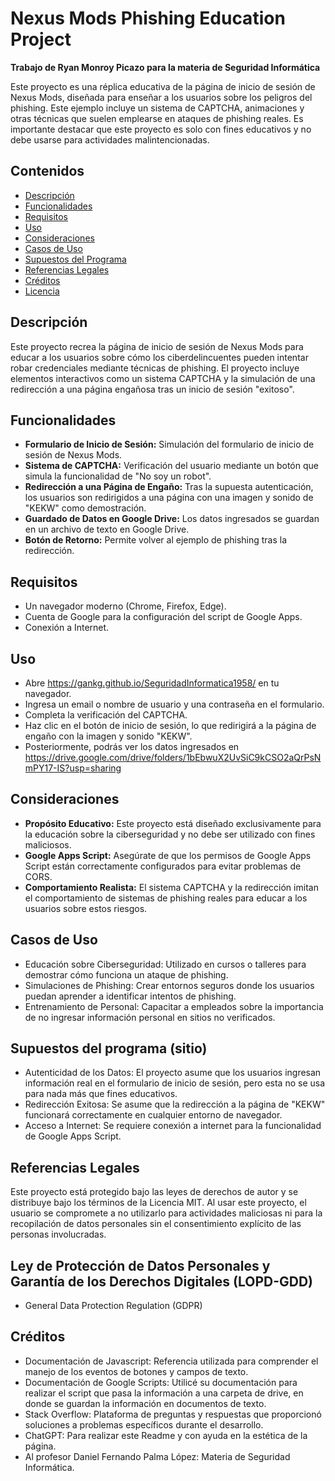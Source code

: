 # Nexus Mods Phishing Education Project
**Trabajo de Ryan Monroy Picazo para la materia de Seguridad Informática**

Este proyecto es una réplica educativa de la página de inicio de sesión de Nexus Mods, diseñada para enseñar a los usuarios sobre los peligros del phishing. Este ejemplo incluye un sistema de CAPTCHA, animaciones y otras técnicas que suelen emplearse en ataques de phishing reales. Es importante destacar que este proyecto es solo con fines educativos y no debe usarse para actividades malintencionadas.

## Contenidos
- [Descripción](#descripción)
- [Funcionalidades](#funcionalidades)
- [Requisitos](#requisitos)
- [Uso](#uso)
- [Consideraciones](#consideraciones)
- [Casos de Uso](#casos-de-uso)
- [Supuestos del Programa](#supuestos-del-programa)
- [Referencias Legales](#referencias-legales)
- [Créditos](#créditos)
- [Licencia](#licencia)

## Descripción
Este proyecto recrea la página de inicio de sesión de Nexus Mods para educar a los usuarios sobre cómo los ciberdelincuentes pueden intentar robar credenciales mediante técnicas de phishing. El proyecto incluye elementos interactivos como un sistema CAPTCHA y la simulación de una redirección a una página engañosa tras un inicio de sesión "exitoso".

## Funcionalidades
- **Formulario de Inicio de Sesión:** Simulación del formulario de inicio de sesión de Nexus Mods.
- **Sistema de CAPTCHA:** Verificación del usuario mediante un botón que simula la funcionalidad de "No soy un robot".
- **Redirección a una Página de Engaño:** Tras la supuesta autenticación, los usuarios son redirigidos a una página con una imagen y sonido de "KEKW" como demostración.
- **Guardado de Datos en Google Drive:** Los datos ingresados se guardan en un archivo de texto en Google Drive.
- **Botón de Retorno:** Permite volver al ejemplo de phishing tras la redirección.

## Requisitos
- Un navegador moderno (Chrome, Firefox, Edge).
- Cuenta de Google para la configuración del script de Google Apps.
- Conexión a Internet.

## Uso
- Abre https://gankg.github.io/SeguridadInformatica1958/ en tu navegador.
- Ingresa un email o nombre de usuario y una contraseña en el formulario.
- Completa la verificación del CAPTCHA.
- Haz clic en el botón de inicio de sesión, lo que redirigirá a la página de engaño con la imagen y sonido "KEKW".
- Posteriormente, podrás ver los datos ingresados en https://drive.google.com/drive/folders/1bEbwuX2UvSiC9kCSO2aQrPsNmPY17-IS?usp=sharing

## Consideraciones
- **Propósito Educativo:** Este proyecto está diseñado exclusivamente para la educación sobre la ciberseguridad y no debe ser utilizado con fines maliciosos.
- **Google Apps Script:** Asegúrate de que los permisos de Google Apps Script están correctamente configurados para evitar problemas de CORS.
- **Comportamiento Realista:** El sistema CAPTCHA y la redirección imitan el comportamiento de sistemas de phishing reales para educar a los usuarios sobre estos riesgos.

## Casos de Uso
- Educación sobre Ciberseguridad: Utilizado en cursos o talleres para demostrar cómo funciona un ataque de phishing.
- Simulaciones de Phishing: Crear entornos seguros donde los usuarios puedan aprender a identificar intentos de phishing.
- Entrenamiento de Personal: Capacitar a empleados sobre la importancia de no ingresar información personal en sitios no verificados.

## Supuestos del programa (sitio)
- Autenticidad de los Datos: El proyecto asume que los usuarios ingresan información real en el formulario de inicio de sesión, pero esta no se usa para nada más que fines educativos.
- Redirección Exitosa: Se asume que la redirección a la página de "KEKW" funcionará correctamente en cualquier entorno de navegador.
- Acceso a Internet: Se requiere conexión a internet para la funcionalidad de Google Apps Script.

## Referencias Legales
Este proyecto está protegido bajo las leyes de derechos de autor y se distribuye bajo los términos de la Licencia MIT. Al usar este proyecto, el usuario se compromete a no utilizarlo para actividades maliciosas ni para la recopilación de datos personales sin el consentimiento explícito de las personas involucradas.

## Ley de Protección de Datos Personales y Garantía de los Derechos Digitales (LOPD-GDD)
- General Data Protection Regulation (GDPR)

## Créditos
- Documentación de Javascript: Referencia utilizada para comprender el manejo de los eventos de botones y campos de texto.
- Documentación de Google Scripts: Utilicé su documentación para realizar el script que pasa la información a una carpeta de drive, en donde se guardan la información en documentos de texto.
- Stack Overflow: Plataforma de preguntas y respuestas que proporcionó soluciones a problemas específicos durante el desarrollo.
- ChatGPT: Para realizar este Readme y con ayuda en la estética de la página.
- Al profesor Daniel Fernando Palma López: Materia de Seguridad Informática.
